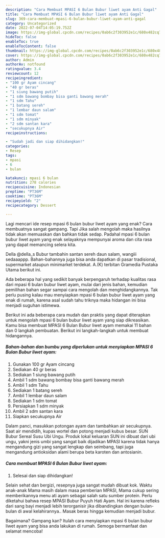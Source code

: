 ```yaml
---
description: "Cara Membuat MPASI 6 Bulan Bubur liwet ayam Anti Gagal"
title: "Cara Membuat MPASI 6 Bulan Bubur liwet ayam Anti Gagal"
slug: 369-cara-membuat-mpasi-6-bulan-bubur-liwet-ayam-anti-gagal
category: Uncategorized
date: 2022-07-04T14:05:19.752Z
image: https://img-global.cpcdn.com/recipes/0ab6c2f303952e1c/680x482cq70/mpasi-6-bulan-bubur-liwet-ayam-foto-resep-utama.jpg
hideToc: false
enableToc: true
enableTocContent: false
thumbnail: https://img-global.cpcdn.com/recipes/0ab6c2f303952e1c/680x482cq70/mpasi-6-bulan-bubur-liwet-ayam-foto-resep-utama.jpg
cover: https://img-global.cpcdn.com/recipes/0ab6c2f303952e1c/680x482cq70/mpasi-6-bulan-bubur-liwet-ayam-foto-resep-utama.jpg
author: Admin
authorAv: notfound
ratingvalue: 3.4
reviewcount: 12
recipeingredient:
- "100 gr Ayam cincang"
- "40 gr beras"
- "1 siung bawang putih"
- "1 sdm bawang bombay bisa ganti bawang merah"
- "1 sdm Tahu"
- "1 batang sereh"
- "1 lembar daun salam"
- "1 sdm tomat"
- "1 sdm minyak"
- "2 sdm santan kara"
- "secukupnya Air"
recipeinstructions:

- "Sudah jadi dan siap dihidangkan!"
categories:
- Resep
tags:
- mpasi
- 6
- bulan

katakunci: mpasi 6 bulan 
nutrition: 278 calories
recipecuisine: Indonesian
preptime: "PT36M"
cooktime: "PT36M"
recipeyield: "2"
recipecategory: Dessert

---
```



Lagi mencari ide resep mpasi 6 bulan bubur liwet ayam yang enak? Cara membuatnya sangat gampang. Tapi Jika salah mengolah maka hasilnya tidak akan memuaskan dan bahkan tidak sedap. Padahal mpasi 6 bulan bubur liwet ayam yang enak selayaknya mempunyai aroma dan cita rasa yang dapat memancing selera kita.


Della @della_s Bubur tambahin santan sereh daun salam, wangiii sedaaappp. Bahan-bahannya juga bisa anda dapatkan di pasar tradisional, supermarket ataupun minimarket terdekat. A.(K) terbitan Gramedia Pustaka Utama berikut ini.

Ada beberapa hal yang sedikit banyak berpengaruh terhadap kualitas rasa dari mpasi 6 bulan bubur liwet ayam, mulai dari jenis bahan, kemudian pemilihan bahan segar sampai cara mengolah dan menghidangkannya. Tak perlu pusing kalau mau menyiapkan mpasi 6 bulan bubur liwet ayam yang enak di rumah, karena asal sudah tahu triknya maka hidangan ini bisa menjadi suguhan istimewa.


Berikut ini ada beberapa cara mudah dan praktis yang dapat diterapkan untuk mengolah mpasi 6 bulan bubur liwet ayam yang siap dikreasikan. Kamu bisa membuat MPASI 6 Bulan Bubur liwet ayam memakai 11 bahan dan 0 langkah pembuatan. Berikut ini langkah-langkah untuk membuat hidangannya.

<!--inarticleads1-->

##### Bahan-bahan dan bumbu yang diperlukan untuk menyiapkan MPASI 6 Bulan Bubur liwet ayam:

1. Gunakan 100 gr Ayam cincang
1. Sediakan 40 gr beras
1. Sediakan 1 siung bawang putih
1. Ambil 1 sdm bawang bombay bisa ganti bawang merah
1. Ambil 1 sdm Tahu
1. Sediakan 1 batang sereh
1. Ambil 1 lembar daun salam
1. Sediakan 1 sdm tomat
1. Persiapkan 1 sdm minyak
1. Ambil 2 sdm santan kara
1. Siapkan secukupnya Air


Dalam panci, masukkan potongan ayam dan tambahkan air secukupnya. Saat air mendidih, kupas wortel dan potong menjadi kubus besar. SUN Bubur Sereal Susu Ubi Ungu. Produk lokal keluaran SUN ini dibuat dari ubi ungu, yakni jenis umbi yang sangat baik dijadikan MPASI karena tidak hanya mengandung gizi yang sangat lengkap dan seimbang, tapi juga mengandung antioksidan alami berupa beta karoten dan antosianin. 

<!--inarticleads2-->

##### Cara membuat MPASI 6 Bulan Bubur liwet ayam:


1. Selesai dan siap dihidangkan!

Selain sehat dan bergizi, resepnya juga sangat mudah dibuat kok. Waktu anak-anak Mama masih dalam masa pemberian MPASI, Mama cukup sering memberikannya menu ati ayam sebagai salah satu sumber protein. Perlu diketahui bahwa resep MPASI Bubur Puyuh Hati Ayam. Hal ini karena refleks dari sang bayi menjadi lebih terorganisir jika dibandingkan dengan bulan-bulan di awal kelahirannya.. Masak beras hingga kemudian menjadi bubur. 

Bagaimana? Gampang kan? Itulah cara menyiapkan mpasi 6 bulan bubur liwet ayam yang bisa anda lakukan di rumah. Semoga bermanfaat dan selamat mencoba!
